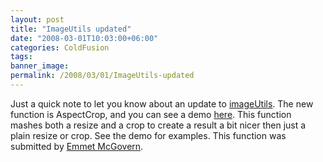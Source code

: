 ```yaml
---
layout: post
title: "ImageUtils updated"
date: "2008-03-01T10:03:00+06:00"
categories: ColdFusion 
tags: 
banner_image: 
permalink: /2008/03/01/ImageUtils-updated
---
```


Just a quick note to let you know about an update to <a href="http://imageutils.riaforge.org/">imageUtils</a>. The new function is AspectCrop, and you can see a demo <a href="http://www.bennadel.com/resources/demo/imageutils/demos/aspectcrop.cfm">here</a>. This function mashes both a resize and a crop to create a result a bit nicer then just a plain resize or crop. See the demo for examples. This function was submitted by <a href="http://www.illequipped.com/blog">Emmet McGovern</a>.